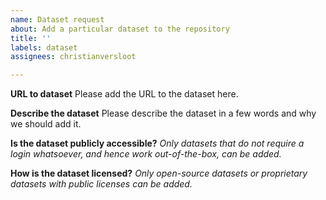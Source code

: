 ```yaml
---
name: Dataset request
about: Add a particular dataset to the repository
title: ''
labels: dataset
assignees: christianversloot

---
```


**URL to dataset**
Please add the URL to the dataset here.

**Describe the dataset**
Please describe the dataset in a few words and why we should add it.

**Is the dataset publicly accessible?**
_Only datasets that do not require a login whatsoever, and hence work out-of-the-box, can be added._

**How is the dataset licensed?**
_Only open-source datasets or proprietary datasets with public licenses can be added._